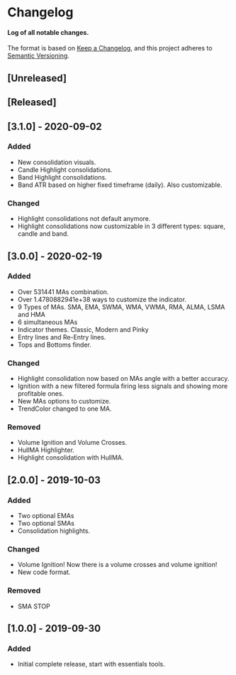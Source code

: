 # Changelog
#### Log of all notable changes.

The format is based on [Keep a Changelog](https://keepachangelog.com/en/1.0.0/),
and this project adheres to [Semantic Versioning](https://semver.org/spec/v2.0.0.html).

## [Unreleased]


## [Released]

## [3.1.0] - 2020-09-02

### Added
- New consolidation visuals.
- Candle Highlight consolidations.
- Band Highlight consolidations.
- Band ATR based on higher fixed timeframe (daily). Also customizable.

### Changed
- Highlight consolidations not default anymore.
- Highlight consolidations now customizable in 3 different types: square, candle and band.


## [3.0.0] - 2020-02-19
### Added
- Over 531441 MAs combination.
- Over 1.4780882941e+38 ways to customize the indicator.
- 9 Types of MAs. SMA, EMA, SWMA, WMA, VWMA, RMA, ALMA, LSMA and HMA
- 6 simultaneous MAs
- Indicator themes. Classic, Modern and Pinky
- Entry lines and Re-Entry lines.
- Tops and Bottoms finder.

### Changed
- Highlight consolidation now based on MAs angle with a better accuracy.
- Ignition with a new filtered formula firing less signals and showing more profitable ones.
- New MAs options to customize.
- TrendColor changed to one MA.

### Removed
- Volume Ignition and Volume Crosses.
- HullMA Highlighter.
- Highlight consolidation with HullMA.


## [2.0.0] - 2019-10-03
### Added
- Two optional EMAs
- Two optional SMAs
- Consolidation highlights.
### Changed
- Volume Ignition! Now there is a volume crosses and volume ignition!
- New code format.
### Removed
- SMA STOP



## [1.0.0] - 2019-09-30
### Added
- Initial complete release, start with essentials tools.
